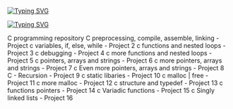 [![Typing SVG](https://readme-typing-svg.herokuapp.com?font=Fira+Code&weight=900&size=30&pause=1000&width=435&lines=ALX+LOW_LEVEL_PROGRAMMING)](https://git.io/typing-svg)

[![Typing SVG](https://readme-typing-svg.herokuapp.com?font=Fira+Code&weight=900&pause=1000&color=11F700&width=435&lines=%23include+%3Cstdio.h%3E)](https://git.io/typing-svg)

C programming repository C preprocessing, compile, assemble, linking - Project
c variables, if, else, while - Project 2
c functions and nested loops - Project 3
c debugging - Project 4
c more functions and nested loops - Project 5
c pointers, arrays and strings - Project 6
c more pointers, arrays and strings - Project 7
c Even more pointers, arrays and strings - Project 8
C - Recursion - Project 9
c static libaries - Project 10
c malloc | free - Project 11
c more malloc - Project 12
c structure and typedef - Project 13
c functions pointers - Project 14
c Variadic functions - Project 15
c Singly linked lists - Project 16
